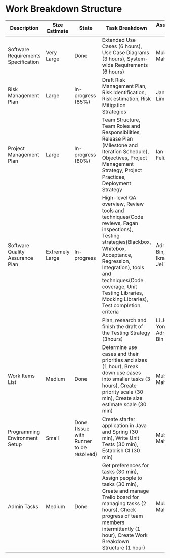 # Work Breakdown Structure

Description | Size Estimate | State | Task Breakdown | Assigned to
--- | --- | --- | --- | ---
Software Requirements Specification | Very Large | Done | Extended Use Cases (6 hours), Use Case Diagrams (3 hours), System-wide Requirements (6 hours) | Mubtasim Mahmud
Risk Management Plan | Large | In-progress (85%) | Draft Risk Management Plan, Risk Identification, Risk estimation, Risk Mitigation Strategies | Janzen Lim
Project Management Plan | Large | In-progress (80%) | Team Structure, Team Roles and Responsibilities, Release Plan (Milestone and Iteration Schedule), Objectives, Project Management Strategy, Project Practices, Deployment Strategy | Ian Kabil Felix
Software Quality Assurance Plan | Extremely Large | In-progress | High-level QA overview, Review tools and techniques(Code reviews, Fagan inspections), Testing strategies(Blackbox, Whitebox, Acceptance, Regression, Integration), tools and techniques(Code coverage, Unit Testing Libraries, Mocking Libraries), Test completion criteria | Adrian Bin, Ali Ikram, Li Jei Yong
||||Plan, research and finish the draft of the Testing Strategy (3hours)| Li Jei Yong, Adrian Bin
Work Items List | Medium | Done | Determine use cases and their priorities and sizes (1 hour), Break down use cases into smaller tasks (3 hours), Create priority scale (30 min), Create size estimate scale (30 min) | Mubtasim Mahmud
Programming Environment Setup | Small | Done (Issue with Runner to be resolved) | Create starter application in Java and Spring (30 min), Write Unit Tests (30 min), Establish CI (30 min) | Mubtasim Mahmud
Admin Tasks | Medium | Done | Get preferences for tasks (30 min), Assign people to tasks (30 min), Create and manage Trello board for managing tasks (2 hours), Check progress of team members intermittently (1 hour), Create Work Breakdown Structure (1 hour) | Mubtasim Mahmud
